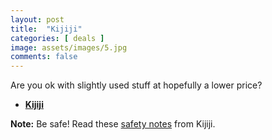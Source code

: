 ```yaml
---
layout: post
title:  "Kijiji"
categories: [ deals ]
image: assets/images/5.jpg
comments: false
---
```


Are you ok with slightly used stuff at hopefully a lower price?

+ **[Kijiji](https://www.kijiji.ca/)**


<div markdown="span" class="alert alert-info" role="alert">
    <i class="fa fa-info-circle"></i> 
    <b>Note:</b> Be safe! Read these <a href="https://help.kijiji.ca/helpdesk/basics/safety-at-kijiji">safety notes</a> from Kijiji.
</div>